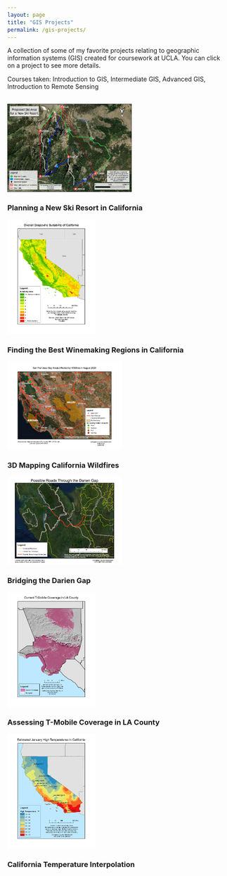 ```yaml
---
layout: page
title: "GIS Projects"
permalink: /gis-projects/
---
```

<link rel="stylesheet" href="/assets/css/style.css">
A collection of some of my favorite projects relating to geographic information systems (GIS) created for coursework at UCLA. You can click on a project to see more details.

Courses taken: Introduction to GIS, Intermediate GIS, Advanced GIS, Introduction to Remote Sensing
<br>
<br>
<div>
    <div class='row'>
        <div class='column zoom' onclick="location.href='/gis-projects/ca-ski-resort'">
            <div class="image-container"><img src="/assets/img/gis-projects/final-ski-area.jpg" width="283" height="200"></div>
            <h3>Planning a New Ski Resort in California</h3>
        </div>
        <div class='column zoom' onclick="location.href='/gis-projects/california-wine'">
            <div class="image-container"><img src="/assets/img/gis-projects/california-wine-2.jpg" width="200" height="260"></div>
            <h3>Finding the Best Winemaking Regions in California</h3>
        </div>
    </div>
    <div class='row'>
        <div class='column zoom' onclick="location.href='/gis-projects/california-wildfires-august-2020'">
            <div class="image-container"><img src="/assets/img/gis-projects/california-wildfires.jpg" width="260" height="200"></div>
            <h3>3D Mapping California Wildfires</h3>
        </div>
        <div class='column zoom' onclick="location.href='/gis-projects/darien-gap'">
            <div class="image-container"><img src="/assets/img/gis-projects/darien-gap-0.jpg" width="260" height="200"></div>
            <h3>Bridging the Darien Gap</h3>
        </div>
    </div>
    <div class='row'>
        <div class='column zoom' onclick="location.href='/gis-projects/tmobile-coverage'">
            <div class="image-container"><img src="/assets/img/gis-projects/viewshed-0.jpg" width="200" height="260"></div>
            <h3>Assessing T-Mobile Coverage in LA County</h3>
        </div>
        <div class='column zoom' onclick="location.href='/gis-projects/california-temperature'">
            <div class="image-container"><img src="/assets/img/gis-projects/california-temperature-0.jpg" width="200" height="260"></div>
            <h3>California Temperature Interpolation</h3>
        </div>
    </div>
</div>